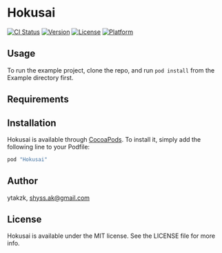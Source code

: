 # Hokusai

[![CI Status](http://img.shields.io/travis/ytakzk/Hokusai.svg?style=flat)](https://travis-ci.org/ytakzk/Hokusai)
[![Version](https://img.shields.io/cocoapods/v/Hokusai.svg?style=flat)](http://cocoapods.org/pods/Hokusai)
[![License](https://img.shields.io/cocoapods/l/Hokusai.svg?style=flat)](http://cocoapods.org/pods/Hokusai)
[![Platform](https://img.shields.io/cocoapods/p/Hokusai.svg?style=flat)](http://cocoapods.org/pods/Hokusai)

## Usage

To run the example project, clone the repo, and run `pod install` from the Example directory first.

## Requirements

## Installation

Hokusai is available through [CocoaPods](http://cocoapods.org). To install
it, simply add the following line to your Podfile:

```ruby
pod "Hokusai"
```

## Author

ytakzk, shyss.ak@gmail.com

## License

Hokusai is available under the MIT license. See the LICENSE file for more info.

